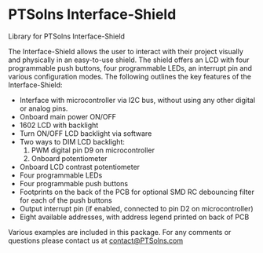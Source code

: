 # PTSolns Interface-Shield

Library for PTSolns Interface-Shield

The Interface-Shield allows the user to interact with their project visually and physically in an easy-to-use shield. The shield offers an LCD with four programmable push buttons, four programmable LEDs, an interrupt pin and various configuration modes. The following outlines the key features of the Interface-Shield:

- Interface with microcontroller via I2C bus, without using any other digital or analog pins.
- Onboard main power ON/OFF
- 1602 LCD with backlight
- Turn ON/OFF LCD backlight via software
- Two ways to DIM LCD backlight:
  1.  PWM digital pin D9 on microcontroller
  2.  Onboard potentiometer
- Onboard LCD contrast potentiometer
- Four programmable LEDs
- Four programmable push buttons
- Footprints on the back of the PCB for optional SMD RC debouncing filter for each of the push buttons
- Output interrupt pin (if enabled, connected to pin D2 on microcontroller)
- Eight available addresses, with address legend printed on back of PCB

Various examples are included in this package. For any comments or questions please contact us at contact@PTSolns.com
